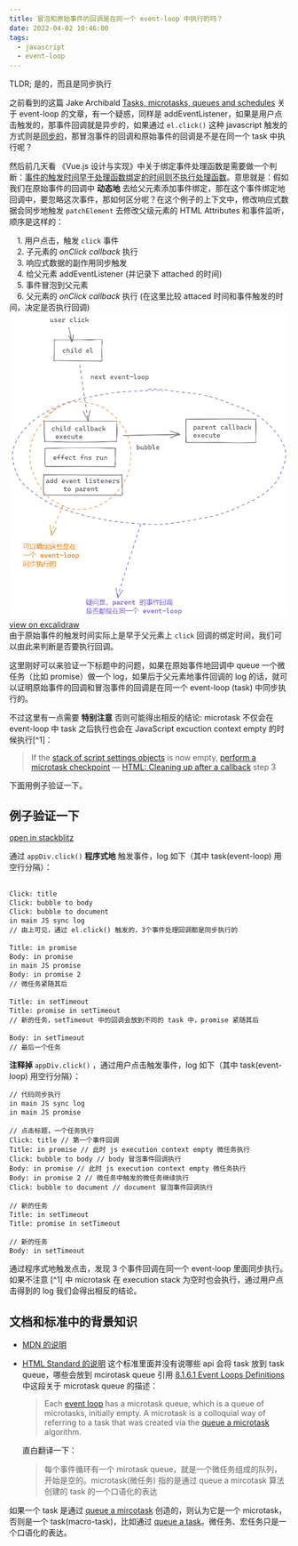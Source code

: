 ```yaml
---
title: 冒泡和原始事件的回调是在同一个 event-loop 中执行的吗？
date: 2022-04-02 10:46:00
tags:
  - javascript
  - event-loop
---
```


TLDR; 是的，而且是同步执行

之前看到的这篇 Jake Archibald [Tasks, microtasks, queues and schedules](https://jakearchibald.com/2015/tasks-microtasks-queues-and-schedules/) 关于 event-loop 的文章，有一个疑惑，同样是 addEventListener，如果是用户点击触发的，那事件回调就是异步的，如果通过 `el.click()` 这种 javascript 触发的方式则是[同步的](https://jakearchibald.com/2015/tasks-microtasks-queues-and-schedules/#:~:text=event%20to%20dispatch-,synchronously,-%2C%20so%20the%20script)，那冒泡事件的回调和原始事件的回调是不是在同一个 task 中执行呢？

然后前几天看 《Vue.js 设计与实现》中关于绑定事件处理函数是需要做一个判断：[事件的触发时间早于处理函数绑定的时间则不执行处理函数](https://github.com/daolanfler/misc/blob/f0c0478b367c625750f8b4ddccee582ba32a58db/apps/learn-vue3/renderer/main.js#L143)。意思就是：假如我们在原始事件的回调中 **动态地** 去给父元素添加事件绑定，那在这个事件绑定地回调中，要忽略这次事件，那如何区分呢？在这个例子的上下文中，修改响应式数据会同步地触发 `patchElement` 去修改父级元素的 HTML Attributes 和事件监听，顺序是这样的：

&ensp;&ensp;1. 用户点击，触发 `click` 事件  
&ensp;&ensp;2. 子元素的 _onClick callback_ 执行  
&ensp;&ensp;3. 响应式数据的副作用同步触发  
&ensp;&ensp;4. 给父元素 addEventListener (并记录下 attached 的时间)  
&ensp;&ensp;5. 事件冒泡到父元素  
&ensp;&ensp;6. 父元素的 _onClick callback_ 执行 (在这里比较 attaced 时间和事件触发的时间，决定是否执行回调)
![事件绑定流程](../../assets/images/vue-event-attach.png)  
[view on excalidraw](https://excalidraw.com/#json=eX4hjCwLoLam4-vhV0zAH,GWhL_MCYZdBHZxKZ8zxb3A)  
由于原始事件的触发时间实际上是早于父元素上 `click` 回调的绑定时间，我们可以由此来判断是否要执行回调。

这里刚好可以来验证一下标题中的问题，如果在原始事件地回调中 queue 一个微任务（比如 promise）做一个 log，如果后于父元素地事件回调的 log 的话，就可以证明原始事件的回调和冒泡事件的回调是在同一个 event-loop (task) 中同步执行的。

不过这里有一点需要 **特别注意** 否则可能得出相反的结论: microtask 不仅会在 event-loop 中 task 之后执行也会在 JavaScript excuction context empty 的时候执行[^1]：

> If the [stack of script settings objects](https://html.spec.whatwg.org/multipage/webappapis.html#stack-of-script-settings-objects) is now empty, [perform a microtask checkpoint](https://html.spec.whatwg.org/multipage/webappapis.html#perform-a-microtask-checkpoint)
> — [HTML: Cleaning up after a callback](https://html.spec.whatwg.org/multipage/webappapis.html#clean-up-after-running-a-callback) step 3

<!-- 具体例子看后文，结果证明了原始事件和冒泡事件的确是在同一个 event-loop 中同步执行的。 -->

下面用例子验证一下。

## 例子验证一下

<Stackblitz id="js-hmjac3" />

[open in stackblitz](https://stackblitz.com/edit/js-hmjac3?file=index.js)

通过 `appDiv.click()` **程序式地** 触发事件，log 如下（其中 task(event-loop) 用空行分隔）：

```plaintext

Click: title
Click: bubble to body
Click: bubble to document
in main JS sync log
// 由上可见，通过 el.click() 触发的，3个事件处理回调都是同步执行的

Title: in promise
Body: in promise
in main JS promise
Body: in promise 2
// 微任务紧随其后

Title: in setTimeout
Title: promise in setTimeout
// 新的任务，setTimeout 中的回调会放到不同的 task 中，promise 紧随其后

Body: in setTimeout
// 最后一个任务
```

**注释掉** `appDiv.click()` ，通过用户点击触发事件，log 如下（其中 task(event-loop) 用空行分隔）：

```plaintext
// 代码同步执行
in main JS sync log
in main JS promise

// 点击标题，一个任务执行
Click: title // 第一个事件回调
Title: in promise // 此时 js execution context empty 微任务执行
Click: bubble to body // body 冒泡事件回调执行
Body: in promise // 此时 js execution context empty 微任务执行
Body: in promise 2 // 微任务中触发的微任务继续执行
Click: bubble to document // document 冒泡事件回调执行

// 新的任务
Title: in setTimeout
Title: promise in setTimeout

// 新的任务
Body: in setTimeout
```

通过程序式地触发点击，发现 3 个事件回调在同一个 event-loop 里面同步执行。如果不注意 [^1] 中 microtask 在 execution stack 为空时也会执行，通过用户点击得到的 log 我们会得出相反的结论。

## 文档和标准中的背景知识

- [MDN 的说明](https://developer.mozilla.org/en-US/docs/Web/API/HTML_DOM_API/Microtask_guide#tasks)
- [HTML Standard 的说明](https://html.spec.whatwg.org/multipage/webappapis.html#generic-task-sources) 这个标准里面并没有说哪些 api 会将 task 放到 task queue，哪些会放到 mcirotask queue
  引用 [8.1.6.1 Event Loops Definitions](https://html.spec.whatwg.org/multipage/webappapis.html#definitions-3) 中这段关于 microtask queue 的描述：

  > Each [event loop](https://html.spec.whatwg.org/multipage/webappapis.html#event-loop) has a microtask queue, which is a queue of microtasks, initially empty. A microtask is a colloquial way of referring to a task that was created via the [queue a microtask](https://html.spec.whatwg.org/multipage/webappapis.html#queue-a-microtask) algorithm.

  直白翻译一下：

  > 每个事件循环有一个 mirotask queue，就是一个微任务组成的队列，开始是空的。microtask(微任务) 指的是通过 queue a mircotask 算法创建的 task 的一个口语化的表达

如果一个 task 是通过 [queue a mircotask](https://html.spec.whatwg.org/multipage/webappapis.html#queue-a-microtask) 创造的，则认为它是一个 microtask，否则是一个 task(macro-task)，比如通过 [queue a task](https://html.spec.whatwg.org/multipage/webappapis.html#queue-a-task)。微任务、宏任务只是一个口语化的表达。
